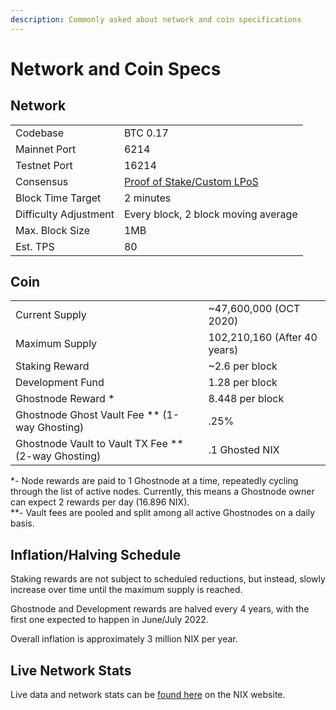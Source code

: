 ```yaml
---
description: Commonly asked about network and coin specifications
---
```


# Network and Coin Specs

## Network

|  |  |
| :--- | :--- |
| Codebase | BTC 0.17 |
| Mainnet Port | 6214 |
| Testnet Port | 16214 |
| Consensus | [Proof of Stake/Custom LPoS](consensus.md) |
| Block Time Target | 2 minutes |
| Difficulty Adjustment | Every block, 2 block moving average |
| Max. Block Size | 1MB |
| Est. TPS | 80 |

## Coin

|  |  |
| :--- | :--- |
| Current Supply | ~47,600,000 \(OCT 2020\) |
| Maximum Supply | 102,210,160 \(After 40 years\) |
| Staking Reward | ~2.6 per block |
| Development Fund | 1.28 per block |
| Ghostnode Reward \* | 8.448 per block |
| Ghostnode Ghost Vault Fee \*\* \(1-way Ghosting\) | .25% |
| Ghostnode Vault to Vault TX Fee \*\* \(2-way Ghosting\) | .1 Ghosted NIX |

\*- Node rewards are paid to 1 Ghostnode at a time, repeatedly cycling through the list of active nodes. Currently, this means a Ghostnode owner can expect 2 rewards per day \(16.896 NIX\).  
\*\*- Vault fees are pooled and split among all active Ghostnodes on a daily basis.

## Inflation/Halving Schedule

Staking rewards are not subject to scheduled reductions, but instead, slowly increase over time until the maximum supply is reached.

Ghostnode and Development rewards are halved every 4 years, with the first one expected to happen in June/July 2022.

Overall inflation is approximately 3 million NIX per year.

## Live Network Stats

Live data and network stats can be [found here](https://data.nixplatform.io/) on the NIX website.


